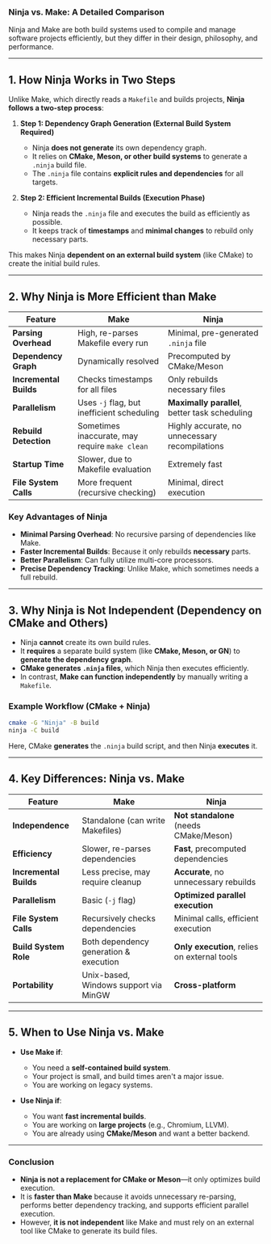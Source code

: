 ### **Ninja vs. Make: A Detailed Comparison**  

Ninja and Make are both build systems used to compile and manage software projects efficiently, but they differ in their design, philosophy, and performance.  

---

## **1. How Ninja Works in Two Steps**  
Unlike Make, which directly reads a `Makefile` and builds projects, **Ninja follows a two-step process**:

1. **Step 1: Dependency Graph Generation (External Build System Required)**  
   - Ninja **does not generate** its own dependency graph.  
   - It relies on **CMake, Meson, or other build systems** to generate a `.ninja` build file.  
   - The `.ninja` file contains **explicit rules and dependencies** for all targets.  

2. **Step 2: Efficient Incremental Builds (Execution Phase)**  
   - Ninja reads the `.ninja` file and executes the build as efficiently as possible.  
   - It keeps track of **timestamps** and **minimal changes** to rebuild only necessary parts.  

This makes Ninja **dependent on an external build system** (like CMake) to create the initial build rules.

---

## **2. Why Ninja is More Efficient than Make**  
| Feature                 | **Make** | **Ninja** |
|-------------------------|---------|-----------|
| **Parsing Overhead** | High, re-parses Makefile every run | Minimal, pre-generated `.ninja` file |
| **Dependency Graph** | Dynamically resolved | Precomputed by CMake/Meson |
| **Incremental Builds** | Checks timestamps for all files | Only rebuilds necessary files |
| **Parallelism** | Uses `-j` flag, but inefficient scheduling | **Maximally parallel**, better task scheduling |
| **Rebuild Detection** | Sometimes inaccurate, may require `make clean` | Highly accurate, no unnecessary recompilations |
| **Startup Time** | Slower, due to Makefile evaluation | Extremely fast |
| **File System Calls** | More frequent (recursive checking) | Minimal, direct execution |

### **Key Advantages of Ninja**  
- **Minimal Parsing Overhead**: No recursive parsing of dependencies like Make.  
- **Faster Incremental Builds**: Because it only rebuilds **necessary** parts.  
- **Better Parallelism**: Can fully utilize multi-core processors.  
- **Precise Dependency Tracking**: Unlike Make, which sometimes needs a full rebuild.  

---

## **3. Why Ninja is Not Independent (Dependency on CMake and Others)**  
- Ninja **cannot** create its own build rules.  
- It **requires** a separate build system (like **CMake, Meson, or GN**) to **generate the dependency graph**.  
- **CMake generates `.ninja` files**, which Ninja then executes efficiently.  
- In contrast, **Make can function independently** by manually writing a `Makefile`.  

### **Example Workflow (CMake + Ninja)**
```sh
cmake -G "Ninja" -B build
ninja -C build
```
Here, CMake **generates** the `.ninja` build script, and then Ninja **executes** it.

---

## **4. Key Differences: Ninja vs. Make**
| Feature                | **Make**                          | **Ninja** |
|------------------------|----------------------------------|-----------|
| **Independence**       | Standalone (can write Makefiles) | **Not standalone** (needs CMake/Meson) |
| **Efficiency**         | Slower, re-parses dependencies   | **Fast**, precomputed dependencies |
| **Incremental Builds** | Less precise, may require cleanup | **Accurate**, no unnecessary rebuilds |
| **Parallelism**        | Basic (`-j` flag)                | **Optimized parallel execution** |
| **File System Calls**  | Recursively checks dependencies  | Minimal calls, efficient execution |
| **Build System Role**  | Both dependency generation & execution | **Only execution**, relies on external tools |
| **Portability**        | Unix-based, Windows support via MinGW | **Cross-platform** |

---

## **5. When to Use Ninja vs. Make**
- **Use Make if**:
  - You need a **self-contained build system**.
  - Your project is small, and build times aren't a major issue.
  - You are working on legacy systems.

- **Use Ninja if**:
  - You want **fast incremental builds**.
  - You are working on **large projects** (e.g., Chromium, LLVM).
  - You are already using **CMake/Meson** and want a better backend.

---

### **Conclusion**
- **Ninja is not a replacement for CMake or Meson**—it only optimizes build execution.  
- It is **faster than Make** because it avoids unnecessary re-parsing, performs better dependency tracking, and supports efficient parallel execution.  
- However, **it is not independent** like Make and must rely on an external tool like CMake to generate its build files.  
